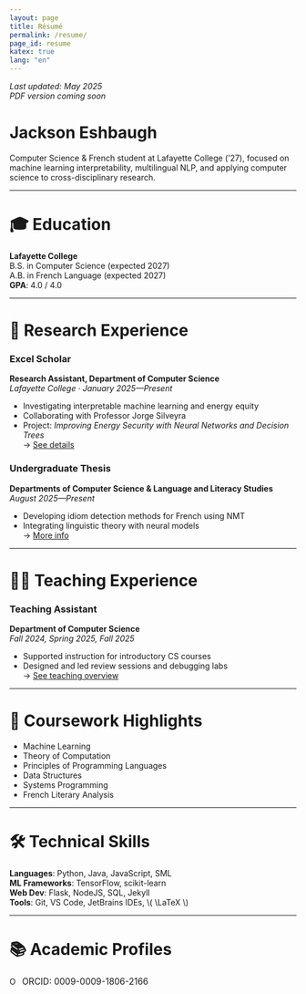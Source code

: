 ```yaml
---
layout: page
title: Résumé
permalink: /resume/
page_id: resume
katex: true
lang: "en"
---
```


_Last updated: May 2025_  
_PDF version coming soon_

# Jackson Eshbaugh

Computer Science & French student at Lafayette College (’27), focused on machine learning interpretability, multilingual
NLP, and applying computer science to cross-disciplinary research.

---

# 🎓 Education

**Lafayette College**  
B.S. in Computer Science (expected 2027)  
A.B. in French Language (expected 2027)  
**GPA**: 4.0 / 4.0

---

# 🔬 Research Experience

### Excel Scholar

**Research Assistant, Department of Computer Science**  
*Lafayette College · January 2025—Present*

- Investigating interpretable machine learning and energy equity
- Collaborating with Professor Jorge Silveyra
- Project: *Improving Energy Security with Neural Networks and Decision Trees*  
  → [See details](/research)

### Undergraduate Thesis

**Departments of Computer Science & Language and Literacy Studies**  
*August 2025—Present*

- Developing idiom detection methods for French using NMT
- Integrating linguistic theory with neural models  
  → [More info](/research)

---

# 👨‍🏫 Teaching Experience

### Teaching Assistant

**Department of Computer Science**  
*Fall 2024, Spring 2025, Fall 2025*

- Supported instruction for introductory CS courses
- Designed and led review sessions and debugging labs  
  → [See teaching overview](/teaching)

---

# 🧠 Coursework Highlights

- Machine Learning
- Theory of Computation
- Principles of Programming Languages
- Data Structures
- Systems Programming
- French Literary Analysis

---

# 🛠️ Technical Skills

**Languages**: Python, Java, JavaScript, SML  
**ML Frameworks**: TensorFlow, scikit-learn  
**Web Dev**: Flask, NodeJS, SQL, Jekyll  
**Tools**: Git, VS Code, JetBrains IDEs, \\( \LaTeX \\)

---

# 📚 Academic Profiles

<a href="https://orcid.org/0009-0009-1806-2166" target="_blank" rel="noopener noreferrer" style="text-decoration: none; display: inline-flex; align-items: center; gap: 6px;">
  <img alt="ORCID iD" src="https://info.orcid.org/wp-content/uploads/2019/11/orcid_16x16.png" width="16" height="16" style="margin: 0; vertical-align: middle;" />
  <span style="font-size: 0.95rem;">ORCID: 0009-0009-1806-2166</span>
</a>
